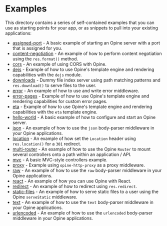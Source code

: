 # Examples

This directory contains a series of self-contained examples that you can use as
starting points for your app, or as snippets to pull into your existing
applications:

- [assigned-port](./assigned-port) - A basic example of starting an Opine server
  with a port that is assigned for you.
- [content-negotiation](./content-negotiation) - An example of how to perform
  content negotiation using the `res.format()` method.
- [cors](./cors) - An example of using CORS with Opine.
- [dejs](./dejs) - Example of how to use Opine's template engine and rendering
  capabilities with the `dejs` module.
- [downloads](./downloads) - Dummy file index server using path matching
  patterns and `res.download()` to serve files to the user.
- [error](./error) - An example of how to use and write error middleware.
- [error-pages](./error-pages) - Example of how to use Opine's template engine
  and rendering capabilities for custom error pages.
- [eta](./eta) - Example of how to use Opine's template engine and rendering
  capabilities with the `eta` template engine.
- [hello-world](./hello-world) - A basic example of how to configure and start
  an Opine server.
- [json](./json) - An example of how to use the `json` body-parser middleware in
  your Opine applications.
- [location](./location) - An example of how set the `Location` header using
  `res.location()` for a `301` redirect.
- [multi-router](./multi-router) - An example of how to use the Opine `Router`
  to mount several controllers onto a path within an application / API.
- [mvc](./mvc) - A basic MVC-style controllers example.
- [proxy](./proxy) - Example using `opine-http-proxy` as a proxy middleware.
- [raw](./raw) - An example of how to use the `raw` body-parser middleware in
  your Opine applications.
- [react](./react) - An example of how you can use Opine with React.
- [redirect](./redirect) - An example of how to redirect using `res.redirect`.
- [static-files](./static-files) - An example of how to serve static files to a
  user using the Opine `serveStatic` middleware.
- [text](./text) - An example of how to use the `text` body-parser middleware in
  your Opine applications.
- [urlencoded](./urlencoded) - An example of how to use the `urlencoded`
  body-parser middleware in your Opine applications.
